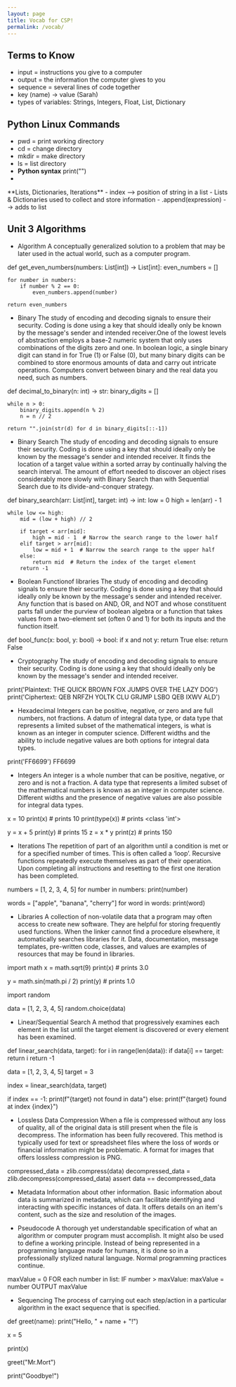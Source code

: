```yaml
---
layout: page
title: Vocab for CSP!
permalink: /vocab/
---
```


## Terms to Know
- input = instructions you give to a computer
- output = the information the computer gives to you
- sequence = several lines of code together
- key (name) -> value (Sarah)
- types of variables: Strings, Integers, Float, List, Dictionary

## Python Linux Commands
- pwd = print working directory
- cd = change directory
- mkdir = make directory
- ls = list directory
- **Python syntax** print("")
- </ul> **Lists, Dictionaries, Iterations**
    - index --> position of string in a list
    - Lists & Dictionaries used to collect and store information
    - .append(expression) --> adds to list

## Unit 3 Algorithms
- Algorithm
A conceptually generalized solution to a problem that may be later used in the actual world, such as a computer program. 

def get_even_numbers(numbers: List[int]) -> List[int]:
    even_numbers = []
    
    for number in numbers:
        if number % 2 == 0:
            even_numbers.append(number)
    
    return even_numbers

- Binary
The study of encoding and decoding signals to ensure their security. Coding is done using a key that should ideally only be known by the message's sender and intended receiver.One of the lowest levels of abstraction employs a base-2 numeric system that only uses combinations of the digits zero and one. 
In boolean logic, a single binary digit can stand in for True (1) or False (0), but many binary digits can be combined to store enormous amounts of data and carry out intricate operations. Computers convert between binary and the real data you need, such as numbers.

def decimal_to_binary(n: int) -> str:
    binary_digits = []
    
    while n > 0:
        binary_digits.append(n % 2)
        n = n // 2
    
    return "".join(str(d) for d in binary_digits[::-1])

- Binary Search
The study of encoding and decoding signals to ensure their security. Coding is done using a key that should ideally only be known by the message's sender and intended receiver. It finds the location of a target value within a sorted array by continually halving the search interval. The amount of effort needed to discover an object rises considerably more slowly with Binary Search than with Sequential Search due to its divide-and-conquer strategy. 

def binary_search(arr: List[int], target: int) -> int:
    low = 0
    high = len(arr) - 1

    while low <= high:
        mid = (low + high) // 2
        
        if target < arr[mid]:
            high = mid - 1  # Narrow the search range to the lower half
        elif target > arr[mid]:
            low = mid + 1  # Narrow the search range to the upper half
        else:
            return mid  # Return the index of the target element
        return -1

- Boolean Functionof libraries
The study of encoding and decoding signals to ensure their security. Coding is done using a key that should ideally only be known by the message's sender and intended receiver. Any function that is based on AND, OR, and NOT and whose constituent parts fall under the purview of boolean algebra or a function that takes values from a two-element set (often 0 and 1) for both its inputs and the function itself. 

def bool_func(x: bool, y: bool) -> bool:
    if x and not y:
        return True
    else:
        return False

- Cryptography
The study of encoding and decoding signals to ensure their security. Coding is done using a key that should ideally only be known by the message's sender and intended receiver.

print('Plaintext:  THE QUICK BROWN FOX JUMPS OVER THE LAZY DOG')
print('Ciphertext: QEB NRFZH YOLTK CLU GRJMP LSBO QEB IXWV ALD')

- Hexadecimal
Integers can be positive, negative, or zero and are full numbers, not fractions. A datum of integral data type, or data type that represents a limited subset of the mathematical integers, is what is known as an integer in computer science. Different widths and the ability to include negative values are both options for integral data types.

print('FF6699')
FF6699

- Integers
An integer is a whole number that can be positive, negative, or zero and is not a fraction. A data type that represents a limited subset of the mathematical numbers is known as an integer in computer science. Different widths and the presence of negative values are also possible for integral data types.

x = 10
print(x)  # prints 10
print(type(x))  # prints <class 'int'>

y = x + 5
print(y)  # prints 15
z = x * y
print(z)  # prints 150

- Iterations
The repetition of part of an algorithm until a condition is met or for a specified number of times. This is often called a ‘loop’. Recursive functions repeatedly execute themselves as part of their operation. Upon completing all instructions and resetting to the first one iteration has been completed.

numbers = [1, 2, 3, 4, 5]
for number in numbers:
    print(number)

words = ["apple", "banana", "cherry"]
for word in words:
    print(word)

- Libraries
A collection of non-volatile data that a program may often access to create new software. They are helpful for storing frequently used functions. When the linker cannot find a procedure elsewhere, it automatically searches libraries for it. Data, documentation, message templates, pre-written code, classes, and values are examples of resources that may be found in libraries.

import math
x = math.sqrt(9)
print(x)  # prints 3.0

y = math.sin(math.pi / 2)
print(y)  # prints 1.0

import random

data = [1, 2, 3, 4, 5]
random.choice(data)

- Linear/Sequential Search
A method that progressively examines each element in the list until the target element is discovered or every element has been examined. 

def linear_search(data, target):
    for i in range(len(data)):
        if data[i] == target:
            return i
    return -1

data = [1, 2, 3, 4, 5]
target = 3

index = linear_search(data, target)

if index == -1:
    print(f"{target} not found in data")
else:
    print(f"{target} found at index {index}")

- Lossless Data Compression
When a file is compressed without any loss of quality, all of the original data is still present when the file is decompress. The information has been fully recovered. This method is typically used for text or spreadsheet files where the loss of words or financial information might be problematic. A format for images that offers lossless compression is PNG.

compressed_data = zlib.compress(data)
decompressed_data = zlib.decompress(compressed_data)
assert data == decompressed_data

- Metadata
Information about other information. Basic information about data is summarized in metadata, which can facilitate identifying and interacting with specific instances of data. It offers details on an item's content, such as the size and resolution of the images.

<head>
  <title>Sarah</title>
  <meta name="description" content="hey">
  <meta name="keywords" content="hey">
  <meta name="author" content="Sarah Liu">
  <meta name="viewport" content="width=device-width, initial-scale=1.0">
</head>

- Pseudocode
A thorough yet understandable specification of what an algorithm or computer program must accomplish. It might also be used to define a working principle. Instead of being represented in a programming language made for humans, it is done so in a professionally stylized natural language. Normal programming practices continue.

maxValue = 0
FOR each number in list:
  IF number > maxValue:
    maxValue = number
OUTPUT maxValue

- Sequencing
The process of carrying out each step/action in a particular algorithm in the exact sequence that is specified.

def greet(name):
  print("Hello, " + name + "!")

x = 5

print(x)

greet("Mr.Mort")

print("Goodbye!")

